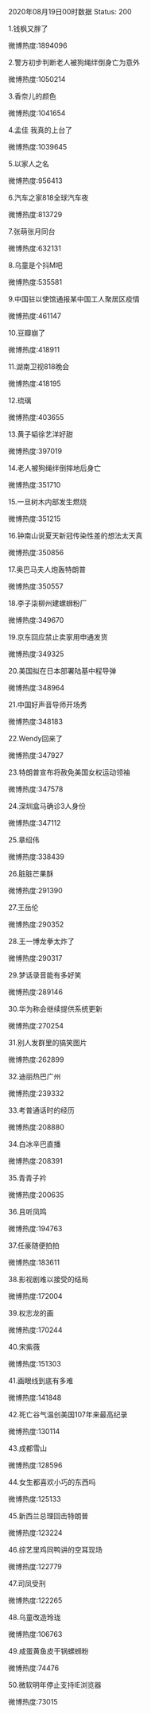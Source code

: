 2020年08月19日00时数据
Status: 200

1.钱枫又胖了

微博热度:1894096

2.警方初步判断老人被狗绳绊倒身亡为意外

微博热度:1050214

3.香奈儿的颜色

微博热度:1041654

4.孟佳 我真的上台了

微博热度:1039645

5.以家人之名

微博热度:956413

6.汽车之家818全球汽车夜

微博热度:813729

7.张萌张月同台

微博热度:632131

8.乌童是个抖M吧

微博热度:535581

9.中国驻以使馆通报某中国工人聚居区疫情

微博热度:461147

10.豆瓣崩了

微博热度:418911

11.湖南卫视818晚会

微博热度:418195

12.琉璃

微博热度:403655

13.黄子韬徐艺洋好甜

微博热度:397019

14.老人被狗绳绊倒摔地后身亡

微博热度:351710

15.一旦树木内部发生燃烧

微博热度:351215

16.钟南山说夏天新冠传染性差的想法太天真

微博热度:350856

17.奥巴马夫人炮轰特朗普

微博热度:350557

18.李子柒柳州建螺蛳粉厂

微博热度:349670

19.京东回应禁止卖家用申通发货

微博热度:349325

20.美国拟在日本部署陆基中程导弹

微博热度:348964

21.中国好声音导师开场秀

微博热度:348183

22.Wendy回来了

微博热度:347927

23.特朗普宣布将赦免美国女权运动领袖

微博热度:347578

24.深圳盒马确诊3人身份

微博热度:347112

25.章绍伟

微博热度:338439

26.脏脏芒果酥

微博热度:291390

27.王岳伦

微博热度:290352

28.王一博龙拳太炸了

微博热度:290317

29.梦话录音能有多好笑

微博热度:289146

30.华为称会继续提供系统更新

微博热度:270254

31.别人发群里的搞笑图片

微博热度:262899

32.迪丽热巴广州

微博热度:239332

33.考普通话时的经历

微博热度:208880

34.白冰辛巴直播

微博热度:208391

35.青青子衿

微博热度:200635

36.且听凤鸣

微博热度:194763

37.任豪随便拍拍

微博热度:183611

38.影视剧难以接受的结局

微博热度:172004

39.权志龙的画

微博热度:170244

40.宋紫薇

微博热度:151303

41.画眼线到底有多难

微博热度:141848

42.死亡谷气温创美国107年来最高纪录

微博热度:130114

43.成都雪山

微博热度:128596

44.女生都喜欢小巧的东西吗

微博热度:125133

45.新西兰总理回击特朗普

微博热度:123224

46.综艺里鸡同鸭讲的空耳现场

微博热度:122779

47.司凤受刑

微博热度:122265

48.乌童改造玲珑

微博热度:106763

49.咸蛋黄鱼皮干锅螺蛳粉

微博热度:74476

50.微软明年停止支持IE浏览器

微博热度:73015

